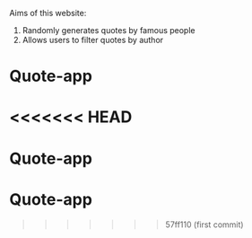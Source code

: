 Aims of this website:

1. Randomly generates quotes by famous people
2. Allows users to filter quotes by author
# Quote-app
<<<<<<< HEAD
=======
# Quote-app
# Quote-app
>>>>>>> 57ff110 (first commit)
